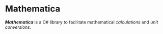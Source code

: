 # Mathematica
**_Mathematica_** is a C# library to facilitate mathematical _calculations_ and _unit conversions_.
